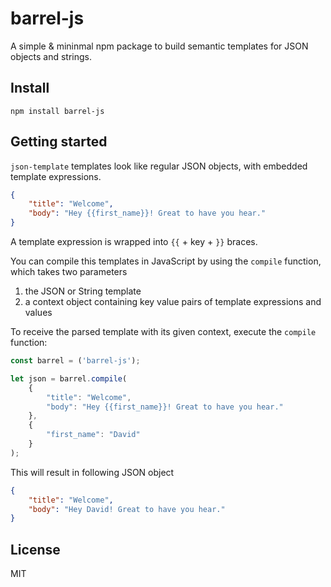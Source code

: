 # barrel-js

A simple & mininmal npm package to build semantic templates for JSON objects and strings.

## Install

`npm install barrel-js`

## Getting started

`json-template` templates look like regular JSON objects, with embedded template expressions.

```json
{
    "title": "Welcome",
    "body": "Hey {{first_name}}! Great to have you hear."
}
```

A template expression is wrapped into `{{` + key + `}}` braces.

You can compile this templates in JavaScript by using the `compile` function, which takes two parameters
1. the JSON or String template
2. a context object containing key value pairs of template expressions and values

To receive the parsed template with its given context, execute the `compile` function:

```javascript
const barrel = ('barrel-js');

let json = barrel.compile(
    {
        "title": "Welcome",
        "body": "Hey {{first_name}}! Great to have you hear."
    },
    {
        "first_name": "David"
    }
);
```

This will result in following JSON object

```json
{
    "title": "Welcome",
    "body": "Hey David! Great to have you hear."
}
```

## License

MIT

